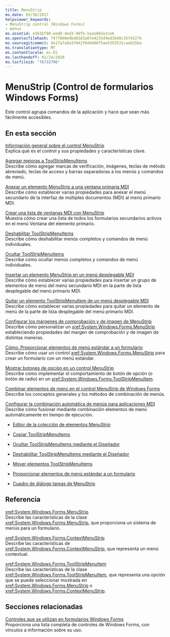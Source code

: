 ```yaml
---
title: MenuStrip
ms.date: 03/30/2017
helpviewer_keywords:
- MenuStrip control [Windows Forms]
- menus
ms.assetid: e361bf98-eed8-4ed3-9dfb-5a2e865e3ce6
ms.openlocfilehash: 7477060e9bd0183a07e423549ed3b40c35742276
ms.sourcegitcommit: de17a7a0a37042f0d4406f5ae5393531caeb25ba
ms.translationtype: MT
ms.contentlocale: es-ES
ms.lasthandoff: 01/24/2020
ms.locfileid: "76732796"
---
```

# <a name="menustrip-control-windows-forms"></a>MenuStrip (Control de formularios Windows Forms)
Este control agrupa comandos de la aplicación y hace que sean más fácilmente accesibles.  
  
## <a name="in-this-section"></a>En esta sección  
 [Información general sobre el control MenuStrip](menustrip-control-overview-windows-forms.md)  
 Explica qué es el control y sus propiedades y características clave.  
  
 [Agregar mejoras a ToolStripMenuItems](how-to-add-enhancements-to-toolstripmenuitems.md)  
 Describe cómo agregar marcas de verificación, imágenes, teclas de método abreviado, teclas de acceso y barras separadoras a los menús y comandos de menú.  
  
 [Anexar un elemento MenuStrip a una ventana primaria MDI](how-to-append-a-menustrip-to-an-mdi-parent-window-windows-forms.md)  
 Describe cómo establecer varias propiedades para anexar el menú secundario de la interfaz de múltiples documentos (MDI) al menú primario MDI.  
  
 [Crear una lista de ventanas MDI con MenuStrip](how-to-create-an-mdi-window-list-with-menustrip-windows-forms.md)  
 Muestra cómo crear una lista de todos los formularios secundarios activos en el menú Ventana del elemento primario.  
  
 [Deshabilitar ToolStripMenuItems](how-to-disable-toolstripmenuitems.md)  
 Describe cómo deshabilitar menús completos y comandos de menú individuales.  
  
 [Ocultar ToolStripMenuItems](how-to-hide-toolstripmenuitems.md)  
 Describe cómo ocultar menús completos y comandos de menú individuales.  
  
 [Insertar un elemento MenuStrip en un menú desplegable MDI](how-to-insert-a-menustrip-into-an-mdi-drop-down-menu-windows-forms.md)  
 Describe cómo establecer varias propiedades para insertar un grupo de elementos de menú del menú secundario MDI en la parte de lista desplegable del menú primario MDI.  
  
 [Quitar un elemento ToolStripMenuItem de un menú desplegable MDI](how-to-remove-a-toolstripmenuitem-from-an-mdi-drop-down-menu-windows-forms.md)  
 Describe cómo establecer varias propiedades para quitar un elemento de menú de la parte de lista desplegable del menú primario MDI.  
  
 [Configurar los márgenes de comprobación y de imagen de MenuStrip](how-to-configure-menustrip-check-margins-and-image-margins.md)  
 Describe cómo personalizar un <xref:System.Windows.Forms.MenuStrip> estableciendo propiedades del margen de comprobación y de imagen de distintas maneras.  
  
 [Cómo: Proporcionar elementos de menú estándar a un formulario](how-to-provide-standard-menu-items-to-a-form.md)  
 Describe cómo usar un control <xref:System.Windows.Forms.MenuStrip> para crear un formulario con un menú estándar.  
  
 [Mostrar botones de opción en un control MenuStrip](how-to-display-option-buttons-in-a-menustrip-windows-forms.md)  
 Describe cómo implementar el comportamiento de botón de opción (o botón de radio) en un <xref:System.Windows.Forms.ToolStripMenuItem>.  
  
 [Combinar elementos de menú en el control MenuStrip de Windows Forms](merging-menu-items-in-the-windows-forms-menustrip-control.md)  
 Describe los conceptos generales y los métodos de combinación de menús.  
  
 [Configurar la combinación automática de menús para aplicaciones MDI](how-to-set-up-automatic-menu-merging-for-mdi-applications.md)  
 Describe cómo fusionar mediante combinación elementos de menú automáticamente en tiempo de ejecución.  
  
- [Editor de la colección de elementos MenuStrip](https://docs.microsoft.com/previous-versions/visualstudio/visual-studio-2010/ms233625(v=vs.100))  
  
- [Copiar ToolStripMenuItems](how-to-copy-toolstripmenuitems.md)  
  
- [Ocultar ToolStripMenuItems mediante el Diseñador](how-to-hide-toolstripmenuitems-using-the-designer.md)  
  
- [Deshabilitar ToolStripMenuItems mediante el Diseñador](how-to-disable-toolstripmenuitems-using-the-designer.md)  
  
- [Mover elementos ToolStripMenuItems](how-to-move-toolstripmenuitems.md)  
  
- [Proporcionar elementos de menú estándar a un formulario](walkthrough-providing-standard-menu-items-to-a-form.md)  
  
- [Cuadro de diálogo tareas de MenuStrip](https://docs.microsoft.com/previous-versions/visualstudio/visual-studio-2010/ms233645(v=vs.100))  
  
## <a name="reference"></a>Referencia  
 <xref:System.Windows.Forms.MenuStrip>  
 Describe las características de la clase <xref:System.Windows.Forms.MenuStrip>, que proporciona un sistema de menús para un formulario.  
  
 <xref:System.Windows.Forms.ContextMenuStrip>  
 Describe las características de <xref:System.Windows.Forms.ContextMenuStrip>, que representa un menú contextual.  
  
 <xref:System.Windows.Forms.ToolStripMenuItem>  
 Describe las características de la clase <xref:System.Windows.Forms.ToolStripMenuItem>, que representa una opción que se puede seleccionar mostrada en <xref:System.Windows.Forms.MenuStrip> o <xref:System.Windows.Forms.ContextMenuStrip>.  
  
## <a name="related-sections"></a>Secciones relacionadas  
 [Controles que se utilizan en formularios Windows Forms](controls-to-use-on-windows-forms.md)  
 Proporciona una lista completa de controles de Windows Forms, con vínculos a información sobre su uso.
